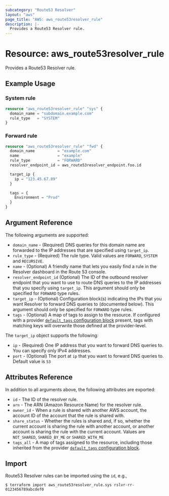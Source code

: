 ```yaml
---
subcategory: "Route53 Resolver"
layout: "aws"
page_title: "AWS: aws_route53resolver_rule"
description: |-
  Provides a Route53 Resolver rule.
---
```


# Resource: aws_route53resolver_rule

Provides a Route53 Resolver rule.

## Example Usage

### System rule

```terraform
resource "aws_route53resolver_rule" "sys" {
  domain_name = "subdomain.example.com"
  rule_type   = "SYSTEM"
}
```

### Forward rule

```terraform
resource "aws_route53resolver_rule" "fwd" {
  domain_name          = "example.com"
  name                 = "example"
  rule_type            = "FORWARD"
  resolver_endpoint_id = aws_route53resolver_endpoint.foo.id

  target_ip {
    ip = "123.45.67.89"
  }

  tags = {
    Environment = "Prod"
  }
}
```

## Argument Reference

The following arguments are supported:

* `domain_name` - (Required) DNS queries for this domain name are forwarded to the IP addresses that are specified using `target_ip`.
* `rule_type` - (Required) The rule type. Valid values are `FORWARD`, `SYSTEM` and `RECURSIVE`.
* `name` - (Optional) A friendly name that lets you easily find a rule in the Resolver dashboard in the Route 53 console.
* `resolver_endpoint_id` (Optional) The ID of the outbound resolver endpoint that you want to use to route DNS queries to the IP addresses that you specify using `target_ip`.
This argument should only be specified for `FORWARD` type rules.
* `target_ip` - (Optional) Configuration block(s) indicating the IPs that you want Resolver to forward DNS queries to (documented below).
This argument should only be specified for `FORWARD` type rules.
* `tags` - (Optional) A map of tags to assign to the resource. If configured with a provider [`default_tags` configuration block](/docs/providers/aws/index.html#default_tags-configuration-block) present, tags with matching keys will overwrite those defined at the provider-level.

The `target_ip` object supports the following:

* `ip` - (Required) One IP address that you want to forward DNS queries to. You can specify only IPv4 addresses.
* `port` - (Optional) The port at `ip` that you want to forward DNS queries to. Default value is `53`

## Attributes Reference

In addition to all arguments above, the following attributes are exported:

* `id` - The ID of the resolver rule.
* `arn` - The ARN (Amazon Resource Name) for the resolver rule.
* `owner_id` - When a rule is shared with another AWS account, the account ID of the account that the rule is shared with.
* `share_status` - Whether the rules is shared and, if so, whether the current account is sharing the rule with another account, or another account is sharing the rule with the current account.
Values are `NOT_SHARED`, `SHARED_BY_ME` or `SHARED_WITH_ME`
* `tags_all` - A map of tags assigned to the resource, including those inherited from the provider [`default_tags` configuration block](/docs/providers/aws/index.html#default_tags-configuration-block).

## Import

Route53 Resolver rules can be imported using the `id`, e.g.,

```
$ terraform import aws_route53resolver_rule.sys rslvr-rr-0123456789abcdef0
```

